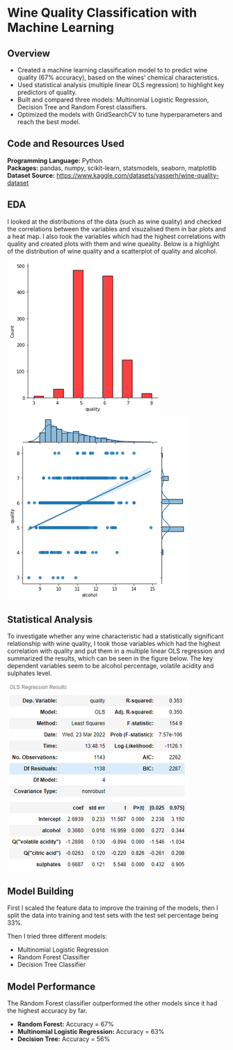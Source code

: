 # Wine Quality Classification with Machine Learning

## Overview
* Created a machine learning classification model to to predict wine quality (67% accuracy), based on the wines' chemical characteristics.
* Used statistical analysis (multiple linear OLS regression) to highlight key predictors of quality.
* Built and compared three models: Multinomial Logistic Regression, Decision Tree and Random Forest classifiers.
* Optimized the models with GridSearchCV to tune hyperparameters and reach the best model.

## Code and Resources Used

**Programming Language:** Python  
**Packages:** pandas, numpy, scikit-learn, statsmodels, seaborn, matplotlib  
**Dataset Source:** https://www.kaggle.com/datasets/yasserh/wine-quality-dataset

## EDA

I looked at the distributions of the data (such as wine quality) and checked the correlations between the variables and visuzalised them in bar plots and a heat map. I also took the variables which had the highest correlations with quality and created plots with them and wine queality. Below is a highlight of the distribution of wine quality and a scatterplot of quality and alcohol.

![](quality_dist.png)
![](quality_alcohol_reg.png)

## Statistical Analysis

To investigate whether any wine characteristic had a statistically significant relationship with wine quality, I took those variables which had the highest correlation with quality and put them in a multiple linear OLS regression and summarized the results, which can be seen in the figure below. The key dependent variables seem to be alcohol percentage, volatile acidity and sulphates level.

![](multi_regression.PNG)

## Model Building

First I scaled the feature data to improve the training of the models, then I split the data into training and test sets with the test set percentage being 33%.

Then I tried three different models:
* Multinomial Logistic Regression
* Random Forest Classifier
* Decision Tree Classifier

## Model Performance

The Random Forest classifier outperformed the other models since it had the highest accuracy by far.

* **Random Forest:** Accuracy = 67% 
* **Multinomial Logistic Regression:** Accuracy = 63% 
* **Decision Tree:** Accuracy = 56%   
